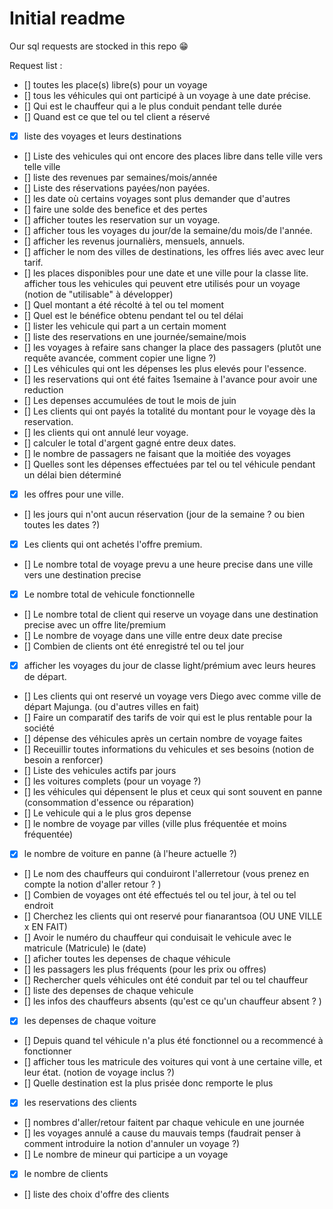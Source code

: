 # Initial readme

Our sql requests are stocked in this repo 😁


Request list : 

- [] toutes les place(s) libre(s) pour un voyage
- [] tous les véhicules qui ont participé à un voyage à une date précise.
- [] Qui est le chauffeur qui a le plus conduit pendant telle durée
- [] Quand est ce que tel ou tel client a réservé
- [x] liste des voyages et leurs destinations
- [] Liste des vehicules qui ont encore des places libre dans telle ville vers telle ville
- [] liste des revenues par semaines/mois/année
- [] Liste des réservations payées/non payées.
- [] les date où certains voyages sont plus demander que d'autres
- [] faire une solde des benefice et des pertes
- [] afficher toutes les reservation sur un voyage.
- [] afficher tous les voyages du jour/de la semaine/du mois/de l'année.
- [] afficher les revenus journalièrs, mensuels, annuels.
- [] afficher le nom des villes de destinations, les offres liés avec avec leur tarif.
- [] les places disponibles pour une date et une ville pour la classe lite.
 afficher tous les vehicules qui peuvent etre utilisés pour un voyage (notion de "utilisable" à développer)
- [] Quel montant a été récolté à tel ou tel moment
- [] Quel est le bénéfice obtenu pendant tel ou tel délai
- [] lister les vehicule qui part a un certain moment
- [] liste des reservations en une journée/semaine/mois
- [] les voyages à refaire sans changer la place des passagers (plutôt une requête avancée, comment copier une ligne ?)
- [] Les véhicules qui ont les dépenses les plus elevés pour l'essence.
- [] les reservations qui ont été faites 1semaine à l'avance pour avoir une reduction
- [] Les depenses accumulées de tout le mois de juin
- [] Les clients qui ont payés la totalité du montant pour le voyage dès la reservation.
- [] les clients qui ont annulé leur voyage.
- [] calculer le total d'argent gagné entre deux dates.
- [] le nombre de passagers ne faisant que la moitiée des voyages
- [] Quelles sont les dépenses effectuées par tel ou tel véhicule pendant un délai bien déterminé
- [x] les offres pour une ville.
- [] les jours qui n'ont aucun réservation (jour de la semaine ? ou bien toutes les dates ?)
- [x] Les clients qui ont achetés l'offre premium.
- [] Le nombre total de voyage prevu a une heure precise dans une ville vers une destination precise
- [x] Le nombre total de vehicule fonctionnelle
- [] Le nombre total de client qui reserve un voyage dans une destination precise avec un offre lite/premium
- [] Le nombre de voyage dans une ville entre deux date precise
- [] Combien de clients ont été enregistré tel ou tel jour
- [x] afficher les voyages du jour de classe light/prémium avec leurs heures de départ.
- [] Les clients qui ont reservé un voyage vers Diego avec comme ville de départ Majunga. (ou d'autres villes en fait)
- [] Faire un comparatif des tarifs de voir qui est le plus rentable pour la société
- [] dépense des véhicules après un certain nombre de voyage faites
- [] Receuillir toutes informations du vehicules et ses besoins (notion de besoin a renforcer)
- [] Liste des vehicules actifs par jours
- [] les voitures complets (pour un voyage  ?)
- [] les véhicules qui dépensent le plus et ceux qui sont souvent en panne (consommation d'essence ou réparation)
- [] Le vehicule qui a le plus gros depense
- [] le nombre de voyage par villes (ville plus fréquentée et moins fréquentée)
- [x] le nombre de voiture en panne (à l'heure actuelle ?)
- [] Le nom des chauffeurs qui conduiront l'allerretour (vous prenez en compte la notion d'aller retour ? )
- [] Combien de voyages ont été effectués tel ou tel jour, à tel ou tel endroit
- [] Cherchez les clients qui ont reservé pour fianarantsoa (OU UNE VILLE x EN FAIT)
- [] Avoir le numéro du chauffeur qui conduisait le vehicule avec le matricule (Matricule) le (date)
- [] aficher toutes les depenses de chaque véhicule
- [] les passagers les plus fréquents (pour les prix ou offres)
- [] Rechercher quels véhicules ont été conduit par tel ou tel chauffeur
- [] liste des depenses de chaque vehicule
- [] les infos des chauffeurs absents (qu'est ce qu'un chauffeur absent ? )
- [x] les depenses de chaque voiture
- [] Depuis quand tel véhicule n'a plus été fonctionnel ou a recommencé à fonctionner
- [] afficher tous les matricule des voitures qui vont à une certaine ville, et leur état. (notion de voyage inclus ?)
- [] Quelle destination est la plus prisée donc remporte le plus
- [x] les reservations des clients
- [] nombres d'aller/retour faitent par chaque vehicule en une journée
- [] les voyages annulé a cause du mauvais temps (faudrait penser à comment introduire la notion d'annuler un voyage ?)
- [] Le nombre de mineur qui participe a un voyage
- [x] le nombre de clients
- [] liste des choix d'offre des clients
